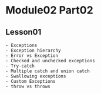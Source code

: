 # Module02 Part02

## Lesson01

    - Exceptions
    - Exception hierarchy
    - Error vs Exception
    - Checked and unchecked exceptions
    - Try-catch
    - Multiple catch and union catch
    - Swallowing exceptions
    - Custom Exceptions
    - throw vs throws
